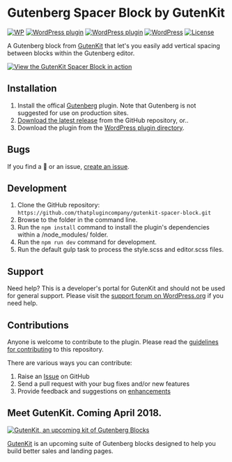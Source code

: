 # Gutenberg Spacer Block by GutenKit

[![WP](https://img.shields.io/badge/WordPress-%E2%86%92-lightgrey.svg?style=flat-square)](https://wordpress.org/plugins/spacer-block-gutenberg)
[![WordPress plugin](https://img.shields.io/wordpress/plugin/dt/spacer-block-gutenberg.svg?style=flat)](https://wordpress.org/plugins/spacer-block-gutenberg/) [![WordPress plugin](https://img.shields.io/wordpress/plugin/v/spacer-block-gutenberg.svg?style=flat)](https://wordpress.org/plugins/spacer-block-gutenberg/) [![WordPress](https://img.shields.io/wordpress/v/spacer-block-gutenberg.svg?style=flat)]() [![License](https://img.shields.io/badge/license-GPL--3.0%2B-red.svg)](https://github.com/thatplugincompany/gutenkit-spacer-block/blob/master/license.txt)

A Gutenberg block from [GutenKit](https://gutenkit.com?utm_medium=gutenkit-spacer-github&utm_source=readme&utm_campaign=readme&utm_content=gutenkit) that let's you easily add vertical spacing between blocks within the Gutenberg editor. 

[![View the GutenKit Spacer Block in action](https://user-images.githubusercontent.com/1813435/34619685-f744b2c0-f210-11e7-901f-45552f9a9b08.gif)](https://gutenkit.com)

## Installation ##

1. Install the offical [Gutenberg](https://wordpress.org/plugins/gutenberg/) plugin. Note that Gutenberg is not suggested for use on production sites.
2. [Download the latest release](https://github.com/thatplugincompany/gutenkit-spacer-block/releases) from the GitHub repository, or..
3. Download the plugin from the [WordPress plugin directory](https://wordpress.org/plugins/spacer-block-gutenberg/).

## Bugs ##
If you find a 🐞 or an issue, [create an issue](https://github.com/thatplugincompany/gutenkit-spacer-block/issues?state=open).

## Development ##
1. Clone the GitHub repository: `https://github.com/thatplugincompany/gutenkit-spacer-block.git`
2. Browse to the folder in the command line.
3. Run the `npm install` command to install the plugin's dependencies within a /node_modules/ folder.
4. Run the `npm run dev` command for development.
5. Run the default gulp task to process the style.scss and editor.scss files.

## Support ##
Need help? This is a developer's portal for GutenKit and should not be used for general support. Please visit the [support forum on WordPress.org](https://wordpress.org/support/plugin/spacer-block-gutenberg) if you need help.

## Contributions ##
Anyone is welcome to contribute to the plugin. Please read the [guidelines for contributing](https://github.com/thatplugincompany/gutenkit-spacer-block/blob/master/CONTRIBUTING.md) to this repository.

There are various ways you can contribute:

1. Raise an [Issue](https://github.com/thatplugincompany/gutenkit-spacer-block/issues) on GitHub
2. Send a pull request with your bug fixes and/or new features
3. Provide feedback and suggestions on [enhancements](https://github.com/thatplugincompany/gutenkit-spacer-block/issues?direction=desc&labels=Enhancement&page=1&sort=created&state=open)

## Meet GutenKit. Coming April 2018. ##

[![GutenKit, an upcoming kit of Gutenberg Blocks](https://user-images.githubusercontent.com/1813435/34618784-e4c1a782-f20d-11e7-803f-4a9bb10e2d52.jpg)](https://gutenkit.com)
    
[GutenKit](https://gutenkit.com?utm_medium=gutenkit-spacer-github&utm_source=readme&utm_campaign=readme&utm_content=meeet-gutenkit) is an upcoming suite of Gutenberg blocks designed to help you build better sales and landing pages. 
